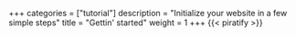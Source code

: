 +++
categories = ["tutorial"]
description = "Initialize your website in a few simple steps"
title = "Gettin' started"
weight = 1
+++
{{< piratify >}}
